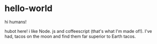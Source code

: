 # hello-world

hi humans!

hubot here! i like Node. js and coffeescript (that's what I'm made of!).
I've had, tacos on the moon and find them far superior to Earth tacos.
